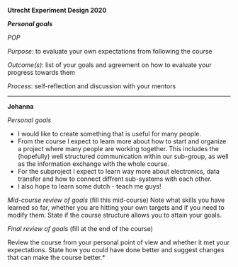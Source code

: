 **Utrecht Experiment Design 2020**

***Personal goals***

*POP*


*Purpose*: to evaluate your own expectations from following the course

*Outcome(s)*: list of your goals and agreement on how to evaluate your progress towards them

*Process*: self-reflection and discussion with your mentors
______________________________________________________________________________________________

**Johanna**

*Personal goals*
- I would like to create something that is useful for many people.
- From the course I expect to learn more about how to start and organize a project where many people are working together. This includes the (hopefully) well structured communication within our sub-group, as well as the information exchange with the whole course.
- For the subproject I expect to learn way more about electronics, data transfer and how to connect diffrent sub-systems with each other.
- I also hope to learn some dutch - teach me guys!


*Mid-course review of goals* (fill this mid-course)
Note what skills you have learned so far, whether you are hitting your own targets and if you need to modify them. State if the course structure allows you to attain your goals.

*Final review of goals* (fill at the end of the course)

Review the course from your personal point of view and whether it met your expectations. State how you could have done better and suggest changes that can make the course better.*